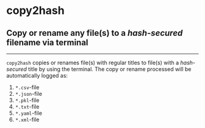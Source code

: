 # copy2hash

## Copy or rename any file(s) to a *hash-secured* filename via terminal
---

`copy2hash` copies or renames file(s) with regular titles to file(s) with a *hash-secured* title by using the terminal. The copy or rename processed will be automatically logged as: 
 1. `*.csv`-file
 2. `*.json`-file
 3. `*.pkl`-file
 4. `*.txt`-file
 5. `*.yaml`-file
 6. `*.xml`-file
